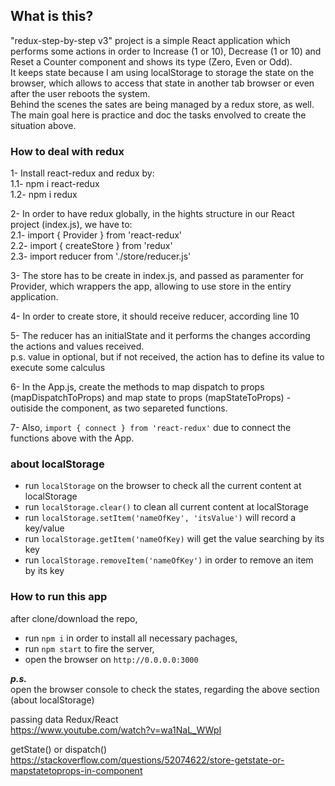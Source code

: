 ## What is this?
"redux-step-by-step v3" project is a simple React application which performs some actions in order to Increase (1 or 10), Decrease (1 or 10) and Reset a Counter component and shows its type (Zero, Even or Odd).  
It keeps state because I am using localStorage to storage the state on the browser, which allows to access that state in another tab browser or even after the user reboots the system.  
Behind the scenes the sates are being managed by a redux store, as well.  
The main goal here is practice and doc the tasks envolved to create the situation above.   


### How to deal with redux
1- Install react-redux and redux by:  
  1.1- npm i react-redux  
  1.2- npm i redux  

2- In order to have redux globally, in the hights structure in our React project (index.js), we have to:  
  2.1- import { Provider } from 'react-redux'  
  2.2- import { createStore } from 'redux'  
  2.3- import reducer from './store/reducer.js'  

3- The store has to be create in index.js, and passed as paramenter for Provider, which wrappers the app, allowing to use store in the entiry application.  

4- In order to create store, it should receive reducer, according line 10  

5- The reducer has an initialState and it performs the changes according the actions and values received.  
p.s. value in optional, but if not received, the action has to define its value to execute some calculus  

6- In the App.js, create the methods to map dispatch to props (mapDispatchToProps) and map state to props (mapStateToProps) - outiside the component, as two separeted functions.  

7- Also, `import { connect } from 'react-redux'` due to connect the functions above with the App.  


### about localStorage
- run `localStorage` on the browser to check all the current content at localStorage  
- run `localStorage.clear()` to clean all current content at localStorage  
- run `localStorage.setItem('nameOfKey', 'itsValue')` will record a key/value
- run `localStorage.getItem('nameOfKey)` will get the value searching by its key
- run `localStorage.removeItem('nameOfKey')` in order to remove an item by its key

### How to run this app
after clone/download the repo,  
- run `npm i` in order to install all necessary pachages,  
- run `npm start` to fire the server,  
- open the browser on `http://0.0.0.0:3000`  
  
***p.s.***  
open the browser console to check the states, regarding the above section (about localStorage)

passing data Redux/React  
https://www.youtube.com/watch?v=wa1NaL_WWpI  

getState() or dispatch()  
https://stackoverflow.com/questions/52074622/store-getstate-or-mapstatetoprops-in-component
